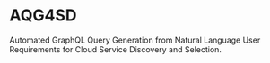 # AQG4SD
Automated GraphQL Query Generation from Natural Language User Requirements for Cloud Service Discovery and Selection. 
